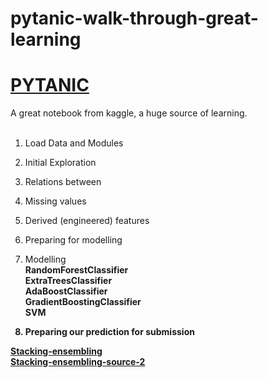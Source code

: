 # pytanic-walk-through-great-learning

# [PYTANIC](https://www.kaggle.com/headsortails/pytanic)<br/>
A great notebook from kaggle, a huge source of learning.<br/><br/>

1. Load Data and Modules <br/>
2. Initial Exploration <br/>
3. Relations between <br/>
4. Missing values <br/>
5. Derived (engineered) features <br/>
6. Preparing for modelling <br/>

7. Modelling <br/>
  <b>RandomForestClassifier<br/><b/>
  <b>ExtraTreesClassifier<br/><b/>
  <b>AdaBoostClassifier<br/><b/>
  <b>GradientBoostingClassifier<br/><b/>
  <b>SVM<br/><b/>
    
8. Preparing our prediction for submission <br/>

[Stacking-ensembling](https://mlwave.com/kaggle-ensembling-guide/)<br/>
[Stacking-ensembling-source-2](https://www.kaggle.com/arthurtok/introduction-to-ensembling-stacking-in-python)<br/>





